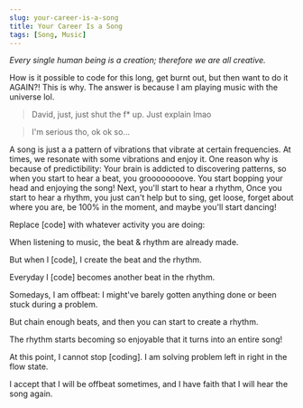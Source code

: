 ```yaml
---
slug: your-career-is-a-song
title: Your Career Is a Song
tags: [Song, Music]
---
```


_Every single human being is a creation; therefore we are all creative._

How is it possible to code for this long, get burnt out, but then want to do it AGAIN?! This is why. The answer is because I am playing music with the universe lol.

> David, just, just shut the f\* up. Just explain lmao

> I'm serious tho, ok ok so...

A song is just a a pattern of vibrations that vibrate at certain frequencies. At times, we resonate with some vibrations and enjoy it. One reason why is because of predictibility:
Your brain is addicted to discovering patterns, so when you start to hear a beat, you groooooooove. You start bopping your head and enjoying the song! Next, you'll start to hear a rhythm,
Once you start to hear a rhythm, you just can't help but to sing, get loose, forget about where you are, be 100% in the moment, and maybe you'll start dancing!

Replace [code] with whatever activity you are doing:

When listening to music, the beat & rhythm are already made.

But when I [code], I create the beat and the rhythm.

Everyday I [code] becomes another beat in the rhythm.

Somedays, I am offbeat: I might've barely gotten anything done or been stuck during a problem.

But chain enough beats, and then you can start to create a rhythm.

The rhythm starts becoming so enjoyable that it turns into an entire song!

At this point, I cannot stop [coding]. I am solving problem left in right in the flow state.

I accept that I will be offbeat sometimes, and I have faith that I will hear the song again.
